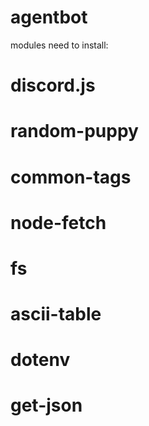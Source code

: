 # agentbot
modules need to install:
# discord.js
# random-puppy
# common-tags
# node-fetch
# fs
# ascii-table
# dotenv
# get-json
